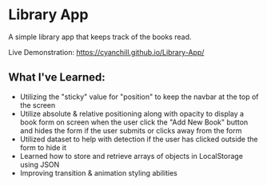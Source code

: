 # Library App

A simple library app that keeps track of the books read.

Live Demonstration: https://cyanchill.github.io/Library-App/

## What I've Learned:

- Utilizing the "sticky" value for "position" to keep the navbar at the top of the screen
- Utilize absolute & relative positioning along with opacity to display a book form on screen when the user click the "Add New Book" button and hides the form if the user submits or clicks away from the form
- Utilized dataset to help with detection if the user has clicked outside the form to hide it
- Learned how to store and retrieve arrays of objects in LocalStorage using JSON
- Improving transition & animation styling abilities
